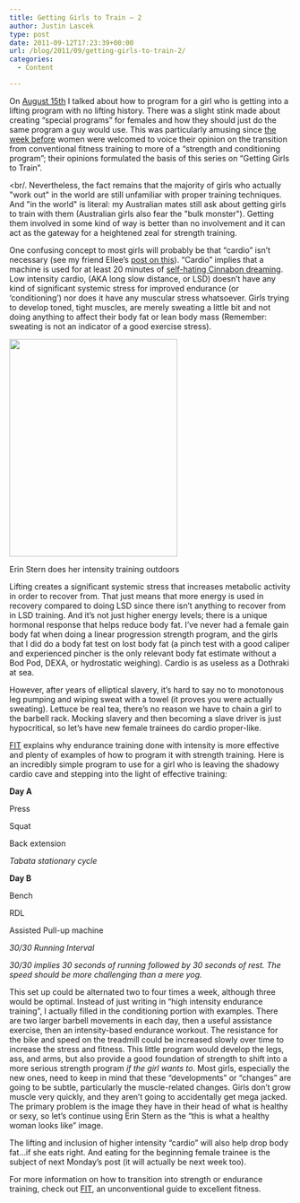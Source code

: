 ```yaml
---
title: Getting Girls to Train – 2
author: Justin Lascek
type: post
date: 2011-09-12T17:23:39+00:00
url: /blog/2011/09/getting-girls-to-train-2/
categories:
  - Content

---
```

On [August 15th][1] I talked about how to program for a girl who is getting into a lifting program with no lifting history. There was a slight stink made about creating &#8220;special programs&#8221; for females and how they should just do the same program a guy would use. This was particularly amusing since [the week before][2] women were welcomed to voice their opinion on the transition from conventional fitness training to more of a &#8220;strength and conditioning program&#8221;; their opinions formulated the basis of this series on &#8220;Getting Girls to Train&#8221;.
  
<br/. Nevertheless, the fact remains that the majority of girls who actually "work out" in the world are still unfamiliar with proper training techniques. And "in the world" is literal: my Australian mates still ask about getting girls to train with them (Australian girls also fear the "bulk monster"). Getting them involved in some kind of way is better than no involvement and it can act as the gateway for a heightened zeal for strength training. 
  
One confusing concept to most girls will probably be that &#8220;cardio&#8221; isn&#8217;t necessary (see my friend Ellee&#8217;s <a href="/blog/2011/04/confessions/" target="_blank">post on this</a>). &#8220;Cardio&#8221; implies that a machine is used for at least 20 minutes of [self-hating Cinnabon dreaming][3]. Low intensity cardio, (AKA long slow distance, or LSD) doesn&#8217;t have any kind of significant systemic stress for improved endurance (or &#8216;conditioning&#8217;) nor does it have any muscular stress whatsoever. Girls trying to develop toned, tight muscles, are merely sweating a little bit and not doing anything to affect their body fat or lean body mass (Remember: sweating is not an indicator of a good exercise stress). 

<div id="attachment_5368" style="width: 310px" class="wp-caption aligncenter">
  <a href="/2011/09/sternstern.jpg"><img aria-describedby="caption-attachment-5368" data-attachment-id="5368" data-permalink="/blog/2011/09/getting-girls-to-train-2/sternstern/" data-orig-file="/2011/09/sternstern.jpg" data-orig-size="300,388" data-comments-opened="1" data-image-meta="{&quot;aperture&quot;:&quot;0&quot;,&quot;credit&quot;:&quot;&quot;,&quot;camera&quot;:&quot;&quot;,&quot;caption&quot;:&quot;&quot;,&quot;created_timestamp&quot;:&quot;0&quot;,&quot;copyright&quot;:&quot;&quot;,&quot;focal_length&quot;:&quot;0&quot;,&quot;iso&quot;:&quot;0&quot;,&quot;shutter_speed&quot;:&quot;0&quot;,&quot;title&quot;:&quot;&quot;}" data-image-title="sternstern" data-image-description="" data-medium-file="/2011/09/sternstern.jpg" data-large-file="/2011/09/sternstern.jpg" src="/2011/09/sternstern.jpg" alt="" title="sternstern" width="300" height="388" class="size-full wp-image-5368" /></a>
  
  <p id="caption-attachment-5368" class="wp-caption-text">
    Erin Stern does her intensity training outdoors
  </p>
</div>

Lifting creates a significant systemic stress that increases metabolic activity in order to recover from. That just means that more energy is used in recovery compared to doing LSD since there isn&#8217;t anything to recover from in LSD training. And it&#8217;s not just higher energy levels; there is a unique hormonal response that helps reduce body fat. I&#8217;ve never had a female gain body fat when doing a linear progression strength program, and the girls that I did do a body fat test on lost body fat (a pinch test with a good caliper and experienced pincher is the only relevant body fat estimate without a Bod Pod, DEXA, or hydrostatic weighing). Cardio is as useless as a Dothraki at sea.
  

  
However, after years of elliptical slavery, it&#8217;s hard to say no to monotonous leg pumping and wiping sweat with a towel (it proves you were actually sweating). Lettuce be real tea, there&#8217;s no reason we have to chain a girl to the barbell rack. Mocking slavery and then becoming a slave driver is just hypocritical, so let&#8217;s have new female trainees do cardio proper-like.
  

  
<a href="http://www.facebook.com/TheFITBook" target="_blank">FIT</a> explains why endurance training done with intensity is more effective and plenty of examples of how to program it with strength training. Here is an incredibly simple program to use for a girl who is leaving the shadowy cardio cave and stepping into the light of effective training:
  

  
**Day A**
  
Press
  
Squat
  
Back extension
  
_Tabata stationary cycle_
  

  
**Day B**
  
Bench
  
RDL
  
Assisted Pull-up machine
  
_30/30 Running Interval_
  

  
_30/30 implies 30 seconds of running followed by 30 seconds of rest. The speed should be more challenging than a mere yog._
  

  
This set up could be alternated two to four times a week, although three would be optimal. Instead of just writing in &#8220;high intensity endurance training&#8221;, I actually filled in the conditioning portion with examples. There are two larger barbell movements in each day, then a useful assistance exercise, then an intensity-based endurance workout. The resistance for the bike and speed on the treadmill could be increased slowly over time to increase the stress and fitness. This little program would develop the legs, ass, and arms, but also provide a good foundation of strength to shift into a more serious strength program _if the girl wants to_. Most girls, especially the new ones, need to keep in mind that these &#8220;developments&#8221; or &#8220;changes&#8221; are going to be subtle, particularly the muscle-related changes. Girls don&#8217;t grow muscle very quickly, and they aren&#8217;t going to accidentally get mega jacked. The primary problem is the image they have in their head of what is healthy or sexy, so let&#8217;s continue using Erin Stern as the &#8220;this is what a healthy woman looks like&#8221; image.
  

  
The lifting and inclusion of higher intensity &#8220;cardio&#8221; will also help drop body fat&#8230;if she eats right. And eating for the beginning female trainee is the subject of next Monday&#8217;s post (it will actually be next week too).
  

  
For more information on how to transition into strength or endurance training, check out <a href="http://www.amazon.com/Fit-Dr-Lon-Kilgore/dp/0615497063/ref=sr_1_1?s=books&#038;ie=UTF8&#038;qid=1315847854&#038;sr=1-1" target="_blank">FIT</a>, an unconventional guide to excellent fitness.

 [1]: /blog/2011/08/getting-girls-to-train/
 [2]: /blog/2011/08/women-and-training/
 [3]: http://youtu.be/fp-j72ALHHs?t=9s
